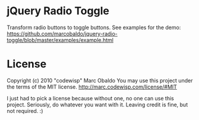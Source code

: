 jQuery Radio Toggle
===================
Transform radio buttons to toggle buttons. See examples for the demo:
https://github.com/marcobaldo/jquery-radio-toggle/blob/master/examples/example.html

License
=======
Copyright (c) 2010 "codewisp" Marc Obaldo
You may use this project under the terms of the MIT license.
http://marc.codewisp.com/license/#MIT

I just had to pick a license because without one, no one can use this project.
Seriously, do whatever you want with it. Leaving credit is fine, but not required. :)